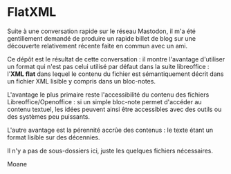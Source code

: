 # FlatXML

Suite à une conversation rapide sur le réseau Mastodon, il m'a été gentillement demandé de produire un rapide billet de blog sur une découverte relativement récente faite en commun avec un ami.

Ce dépôt est le résultat de cette conversation : il montre l'avantage d'utiliser un format qui n'est pas celui utilisé par défaut dans la suite libreoffice : l'**XML flat** dans lequel le contenu du fichier est sémantiquement décrit dans un fichier XML lisible y compris dans un bloc-notes.

L'avantage le plus primaire reste l'accessibilité du contenu des fichiers Libreoffice/Openoffice : si un simple bloc-note permet d'accéder au contenu textuel, les idées peuvent ainsi être accessibles avec des outils ou des systèmes peu puissants.

L'autre avantage est la pérennité accrûe des contenus : le texte étant un format lisible sur des décennies.

Il n'y a pas de sous-dossiers ici, juste les quelques fichiers nécessaires.

Moane